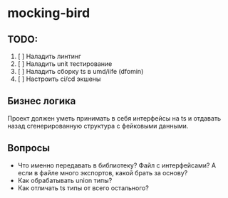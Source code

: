 # mocking-bird

## TODO:

1. [ ] Наладить линтинг
2. [ ] Наладить unit тестирование
3. [ ] Наладить сборку ts в umd/iife (dfomin)
4. [ ] Настроить ci/cd экшены

## Бизнес логика

Проект должен уметь принимать в себя интерфейсы на ts и отдавать назад сгенерированную структура с фейковыми данными. 

## Вопросы

* Что именно передавать в библиотеку? Файл с интерфейсами? А если в файле много экспортов, какой брать за основу?
* Как обрабатывать union типы?
* Как отличать ts типы от всего остального?
